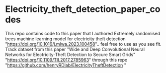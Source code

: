 # Electricity_theft_detection_paper_codes
This repo contains code to this paper that I authored  Extremely randomised trees machine learning model for electricity theft
 detection "https://doi.org/10.1016/j.mlwa.2023.100458".. feel free to use as you see fit. Track dataset from this paper "Wide and Deep Convolutional Neural Networks for Electricity-Theft Detection to Secure Smart Grids" "https://doi.org/10.1109/TII.2017.2785963" through this repo "https://github.com/henryRDlab/ElectricityTheftDetection "
